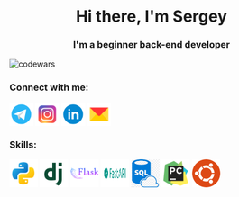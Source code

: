 <h1 align="center">Hi there, I'm Sergey </h1>
<h3 align="center">I'm a beginner back-end developer</h3>

![codewars](https://www.codewars.com/users/Kardashq/badges/small)

### Connect with me:
<p align="left">
<a href="https://t.me/kardashq" target="_blank"><img align="center" src="icons/telegram.png" alt="kardashq" height="42" width="42" /></a>
<a href="https://www.instagram.com/kardashq/" target="_blank"><img align="center" src="icons/instagram.png" alt="kardashq" height="42" width="42" /></a>
<a href="https://www.linkedin.com/in/kardashq/" target="blank"><img align="center" src="icons/linkedin.png" alt="kardashq" height="42" width="42" /></a>
<a href="mailto:kardashq@yandex.ru" target="blank"><img align="center" src="icons/Yandex_Mail.png" alt="kardashq" height="42" width="42" /></a>

  
### Skills:
<p align="left">
<img align="center" src="icons/icons8-питон-240.png" alt="python" height="50" width="50" /> 
<img align="center" src="icons/icons8-django-256.png" alt="django" height="50" width="50" /> 
<img align="center" src="icons/icons8-flask-256.png" alt="flask" height="50" width="50" /> 
<img align="center" src="icons/fastapi.png" alt="kardashq" height="50" width="50" />
<img align="center" src="icons/sql.png" alt="sql" height="50" width="50" />
<img align="center" src="icons/icons8-pycharm-240.png" alt="pycharm" height="50" width="50" />
<img align="center" src="icons/ubuntu.png" alt="kardashq" height="50" width="50" />
  
  
 
